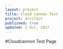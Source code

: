 ```yaml
---
layout: project
title: Cloud Cannon Test
project: artifact
published: true
updated: 2 Oct, 2017
---
```


#Cloudcannon Test Page